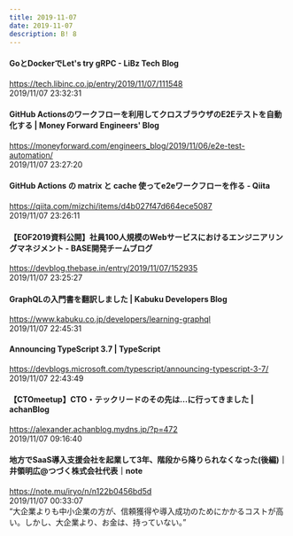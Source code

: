 ```yaml
---
title: 2019-11-07
date: 2019-11-07
description: B! 8
---
```


#### GoとDockerでLet's try gRPC - LiBz Tech Blog
https://tech.libinc.co.jp/entry/2019/11/07/111548<br>
2019/11/07 23:32:31<br>


#### GitHub Actionsのワークフローを利用してクロスブラウザのE2Eテストを自動化する | Money Forward  Engineers' Blog
https://moneyforward.com/engineers_blog/2019/11/06/e2e-test-automation/<br>
2019/11/07 23:27:20<br>


#### GitHub Actions の matrix と cache 使ってe2eワークフローを作る - Qiita
https://qiita.com/mizchi/items/d4b027f47d664ece5087<br>
2019/11/07 23:26:11<br>


#### 【EOF2019資料公開】社員100人規模のWebサービスにおけるエンジニアリングマネジメント - BASE開発チームブログ
https://devblog.thebase.in/entry/2019/11/07/152935<br>
2019/11/07 23:25:27<br>


#### GraphQLの入門書を翻訳しました | Kabuku Developers Blog
https://www.kabuku.co.jp/developers/learning-graphql<br>
2019/11/07 22:45:31<br>


#### Announcing TypeScript 3.7 | TypeScript
https://devblogs.microsoft.com/typescript/announcing-typescript-3-7/<br>
2019/11/07 22:43:49<br>


#### 【CTOmeetup】CTO・テックリードのその先は…に行ってきました | achanBlog
https://alexander.achanblog.mydns.jp/?p=472<br>
2019/11/07 09:16:40<br>


#### 地方でSaaS導入支援会社を起業して3年、階段から降りられなくなった(後編)｜井領明広@つづく株式会社代表｜note
https://note.mu/iryo/n/n122b0456bd5d<br>
2019/11/07 00:33:07<br>
“大企業よりも中小企業の方が、信頼獲得や導入成功のためにかかるコストが高い。しかし、大企業より、お金は、持っていない。”


